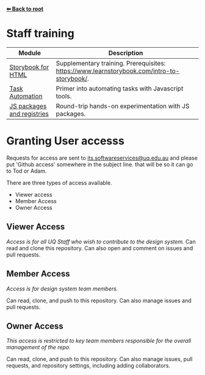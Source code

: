 **[⬅ Back to root](/../../#readme)**

# Staff training

| Module | Description |
| - | - |
| [Storybook for HTML](storybook.md) | Supplementary training. Prerequisites: https://www.learnstorybook.com/intro-to-storybook/. |
| [Task Automation](task-automation.md) | Primer into automating tasks with Javascript tools. |
| [JS packages and registries](javascript-packages.md) | Round-trip hands-on experimentation with JS packages. |

# Granting User accesss

Requests for access are sent to its.softwareservices@uq.edu.au and please put 'Github access' somewhere in the subject line. that will be so it can go to Tod or Adam.

There are three types of access available. 

- Viewer access
- Member Access
- Owner Access 

## Viewer Access
*Access is for all UQ Staff who wish to contribute to the design system.*
Can read and clone this repository. Can also open and comment on issues and pull requests.

## Member Access
*Access is for design system team members.*

Can read, clone, and push to this repository. Can also manage issues and pull requests.

## Owner Access
*This access is restricted to key team members responsible for the overall management of the repo.*

Can read, clone, and push to this repository. Can also manage issues, pull requests, and repository settings, including adding collaborators.